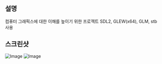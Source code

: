 ## 설명
컴퓨터 그래픽스에 대한 이해를 높이기 위한 프로젝트
SDL2, GLEW(x64), GLM, stb 사용
## 스크린샷
![Image](https://github.com/user-attachments/assets/72401c91-afaf-44e1-b6c2-fb72177baf89)
![Image](https://github.com/user-attachments/assets/f7885b6d-fcb5-4398-8946-72cc8fdf270c)

